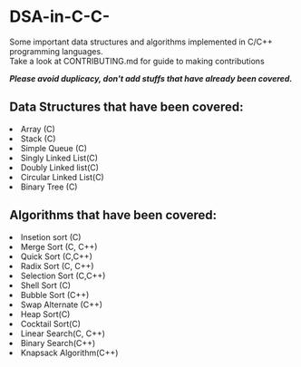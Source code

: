 # DSA-in-C-C-

Some important data structures and algorithms implemented in C/C++ programming languages. <br>
Take a look at CONTRIBUTING.md for guide to making contributions <br>

<strong><i>Please avoid duplicacy, don't add stuffs that have already been covered.</i></strong>

<h2>Data Structures that have been covered:</h2>
  <li>Array (C)</li>
  <li>Stack (C)</li>
  <li>Simple Queue (C)</li>
  <li>Singly Linked List(C)</li>
  <li>Doubly Linked list(C)</li>
  <li>Circular Linked List(C)</li>
  <li>Binary Tree (C)</li>

<h2>Algorithms that have been covered:</h2>
  <li>Insetion sort (C)</li>
  <li>Merge Sort (C, C++)</li>
  <li>Quick Sort (C,C++)</li>
  <li>Radix Sort (C, C++)</li>
  <li>Selection Sort (C,C++)</li>
  <li>Shell Sort (C)</li>
  <li>Bubble Sort (C++)</li>
  <li>Swap Alternate (C++)</li>
  <li>Heap Sort(C)</li>
  <li>Cocktail Sort(C)</li>
  <li>Linear Search(C, C++)</li>
  <li>Binary Search(C++)</li>
  <li>Knapsack Algorithm(C++)</li>


